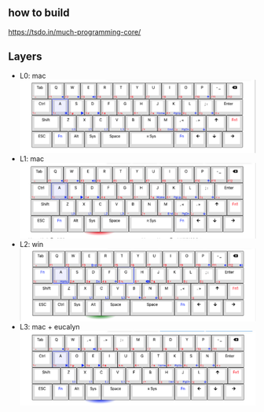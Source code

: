 ## how to build

https://tsdo.in/much-programming-core/

## Layers

- L0: mac
![l0](../docs/vortex_core_0.png)
- L1: mac
![l1](../docs/vortex_core_1.png)
- L2: win
![l2](../docs/vortex_core_2.png)
- L3: mac + eucalyn
![l3](../docs/vortex_core_3.png)


